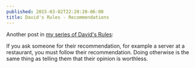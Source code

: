 ```yaml
---
published: 2015-03-02T22:20:20-06:00
title: David's Rules - Recommendations
---
```

Another post in [my series of David's Rules](http://brunow.org/2015/01/31/david's-rules---apologies/):

If you ask someone for their recommendation, for example a server at a restaurant, you must follow their recommendation. Doing otherwise is the same thing as telling them that their opinion is worthless.